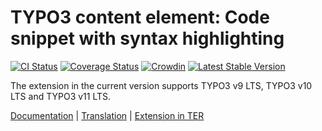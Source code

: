 # TYPO3 content element: Code snippet with syntax highlighting

[![CI Status](https://github.com/brotkrueml/codehighlight/workflows/CI/badge.svg?branch=main)](https://github.com/brotkrueml/codehighlight/actions?query=workflow%3ACI)
[![Coverage Status](https://coveralls.io/repos/github/brotkrueml/codehighlight/badge.svg?branch=main)](https://coveralls.io/github/brotkrueml/codehighlight?branch=main)
[![Crowdin](https://badges.crowdin.net/typo3-extension-codehighlight/localized.svg)](https://crowdin.com/project/typo3-extension-codehighlight)
[![Latest Stable Version](https://poser.pugx.org/brotkrueml/codehighlight/v/stable)](https://packagist.org/packages/brotkrueml/codehighlight)

The extension in the current version supports TYPO3 v9 LTS, TYPO3 v10 LTS and TYPO3 v11 LTS.

[Documentation](https://docs.typo3.org/p/brotkrueml/codehighlight/main/en-us/) |
[Translation](https://crowdin.com/project/typo3-extension-codehighlight) |
[Extension in TER](https://extensions.typo3.org/extension/codehighlight)
